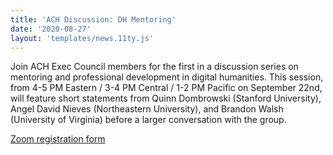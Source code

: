 ```yaml
---
title: 'ACH Discussion: DH Mentoring'
date: '2020-08-27'
layout: 'templates/news.11ty.js'
---
```

Join ACH Exec Council members for the first in a discussion series on mentoring and professional development in digital humanities. This session, from 4-5 PM Eastern / 3-4 PM Central / 1-2 PM Pacific on September 22nd, will feature short statements from Quinn Dombrowski (Stanford University), Angel David Nieves (Northeastern University), and Brandon Walsh (University of Virginia) before a larger conversation with the group.

[Zoom registration form](https://virginia.zoom.us/meeting/register/tJErd-yvqzojHdX7Y0eJxaDWe7RMHpBjxg1m)
